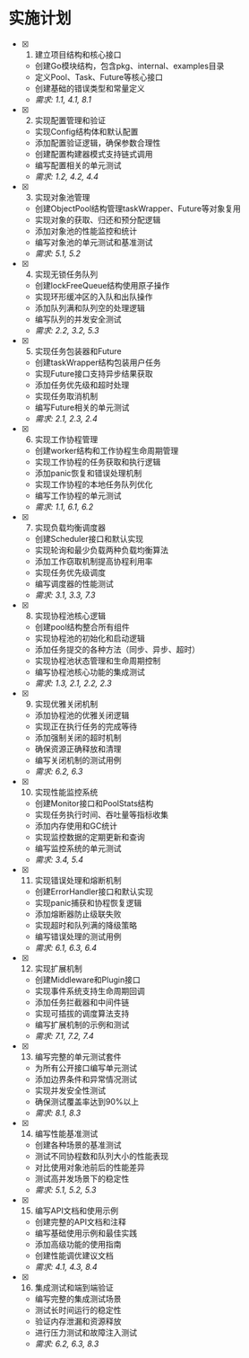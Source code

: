 # 实施计划

- [x] 1. 建立项目结构和核心接口
  - 创建Go模块结构，包含pkg、internal、examples目录
  - 定义Pool、Task、Future等核心接口
  - 创建基础的错误类型和常量定义
  - _需求: 1.1, 4.1, 8.1_

- [x] 2. 实现配置管理和验证
  - 实现Config结构体和默认配置
  - 添加配置验证逻辑，确保参数合理性
  - 创建配置构建器模式支持链式调用
  - 编写配置相关的单元测试
  - _需求: 1.2, 4.2, 4.4_

- [x] 3. 实现对象池管理
  - 创建ObjectPool结构管理taskWrapper、Future等对象复用
  - 实现对象的获取、归还和预分配逻辑
  - 添加对象池的性能监控和统计
  - 编写对象池的单元测试和基准测试
  - _需求: 5.1, 5.2_

- [x] 4. 实现无锁任务队列
  - 创建lockFreeQueue结构使用原子操作
  - 实现环形缓冲区的入队和出队操作
  - 添加队列满和队列空的处理逻辑
  - 编写队列的并发安全测试
  - _需求: 2.2, 3.2, 5.3_

- [x] 5. 实现任务包装器和Future
  - 创建taskWrapper结构包装用户任务
  - 实现Future接口支持异步结果获取
  - 添加任务优先级和超时处理
  - 实现任务取消机制
  - 编写Future相关的单元测试
  - _需求: 2.1, 2.3, 2.4_

- [x] 6. 实现工作协程管理
  - 创建worker结构和工作协程生命周期管理
  - 实现工作协程的任务获取和执行逻辑
  - 添加panic恢复和错误处理机制
  - 实现工作协程的本地任务队列优化
  - 编写工作协程的单元测试
  - _需求: 1.1, 6.1, 6.2_

- [x] 7. 实现负载均衡调度器
  - 创建Scheduler接口和默认实现
  - 实现轮询和最少负载两种负载均衡算法
  - 添加工作窃取机制提高协程利用率
  - 实现任务优先级调度
  - 编写调度器的性能测试
  - _需求: 3.1, 3.3, 7.3_

- [x] 8. 实现协程池核心逻辑
  - 创建pool结构整合所有组件
  - 实现协程池的初始化和启动逻辑
  - 添加任务提交的各种方法（同步、异步、超时）
  - 实现协程池状态管理和生命周期控制
  - 编写协程池核心功能的集成测试
  - _需求: 1.3, 2.1, 2.2, 2.3_

- [x] 9. 实现优雅关闭机制
  - 添加协程池的优雅关闭逻辑
  - 实现正在执行任务的完成等待
  - 添加强制关闭的超时机制
  - 确保资源正确释放和清理
  - 编写关闭机制的测试用例
  - _需求: 6.2, 6.3_

- [x] 10. 实现性能监控系统
  - 创建Monitor接口和PoolStats结构
  - 实现任务执行时间、吞吐量等指标收集
  - 添加内存使用和GC统计
  - 实现监控数据的定期更新和查询
  - 编写监控系统的单元测试
  - _需求: 3.4, 5.4_

- [x] 11. 实现错误处理和熔断机制
  - 创建ErrorHandler接口和默认实现
  - 实现panic捕获和协程恢复逻辑
  - 添加熔断器防止级联失败
  - 实现超时和队列满的降级策略
  - 编写错误处理的测试用例
  - _需求: 6.1, 6.3, 6.4_

- [x] 12. 实现扩展机制
  - 创建Middleware和Plugin接口
  - 实现事件系统支持生命周期回调
  - 添加任务拦截器和中间件链
  - 实现可插拔的调度算法支持
  - 编写扩展机制的示例和测试
  - _需求: 7.1, 7.2, 7.4_

- [x] 13. 编写完整的单元测试套件
  - 为所有公开接口编写单元测试
  - 添加边界条件和异常情况测试
  - 实现并发安全性测试
  - 确保测试覆盖率达到90%以上
  - _需求: 8.1, 8.3_

- [x] 14. 编写性能基准测试
  - 创建各种场景的基准测试
  - 测试不同协程数和队列大小的性能表现
  - 对比使用对象池前后的性能差异
  - 测试高并发场景下的稳定性
  - _需求: 5.1, 5.2, 5.3_

- [x] 15. 编写API文档和使用示例
  - 创建完整的API文档和注释
  - 编写基础使用示例和最佳实践
  - 添加高级功能的使用指南
  - 创建性能调优建议文档
  - _需求: 4.1, 4.3, 8.4_

- [x] 16. 集成测试和端到端验证
  - 编写完整的集成测试场景
  - 测试长时间运行的稳定性
  - 验证内存泄漏和资源释放
  - 进行压力测试和故障注入测试
  - _需求: 6.2, 6.3, 8.3_